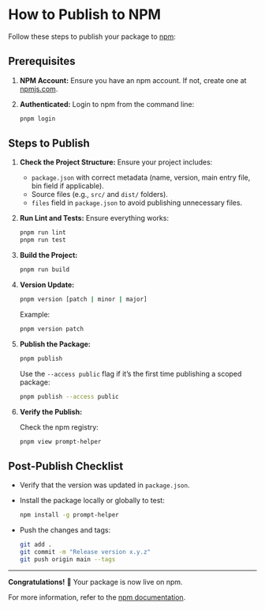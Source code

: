 # How to Publish to NPM

Follow these steps to publish your package to [npm](https://www.npmjs.com/):

## Prerequisites

1. **NPM Account:** Ensure you have an npm account. If not, create one at [npmjs.com](https://www.npmjs.com/).
2. **Authenticated:** Login to npm from the command line:

   ```bash
   pnpm login
   ```

## Steps to Publish

1. **Check the Project Structure:** Ensure your project includes:
    - `package.json` with correct metadata (name, version, main entry file, bin field if applicable).
    - Source files (e.g., `src/` and `dist/` folders).
    - `files` field in `package.json` to avoid publishing unnecessary files.

2. **Run Lint and Tests:** Ensure everything works:

   ```bash
   pnpm run lint
   pnpm run test
   ```

3. **Build the Project:**

   ```bash
   pnpm run build
   ```

4. **Version Update:**

   ```bash
   pnpm version [patch | minor | major]
   ```

   Example:

   ```bash
   pnpm version patch
   ```

5. **Publish the Package:**

   ```bash
   pnpm publish
   ```

   Use the `--access public` flag if it’s the first time publishing a scoped package:

   ```bash
   pnpm publish --access public
   ```

6. **Verify the Publish:**

   Check the npm registry:

   ```bash
   pnpm view prompt-helper
   ```

## Post-Publish Checklist

- Verify that the version was updated in `package.json`.
- Install the package locally or globally to test:

  ```bash
  npm install -g prompt-helper
  ```

- Push the changes and tags:
  ```bash
  git add .
  git commit -m "Release version x.y.z"
  git push origin main --tags
  ```

---

**Congratulations!** 🎉 Your package is now live on npm.

For more information, refer to the [npm documentation](https://docs.npmjs.com/).

